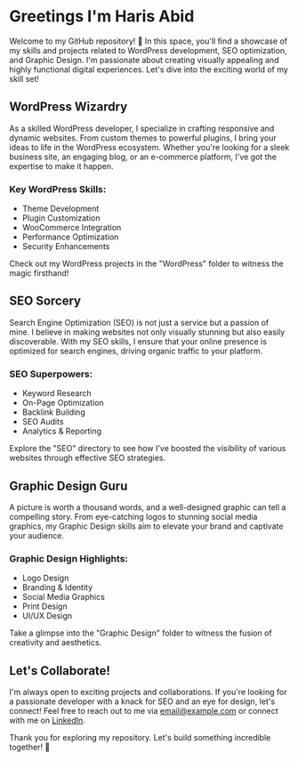 <h1>Greetings I'm Haris Abid</h1>
<p>Welcome to my GitHub repository! 🚀 In this space, you'll find a showcase of my skills and projects related to WordPress development, SEO optimization, and Graphic Design. I'm passionate about creating visually appealing and highly functional digital experiences. Let's dive into the exciting world of my skill set!</p>
<h2>WordPress Wizardry</h2>
<p>As a skilled WordPress developer, I specialize in crafting responsive and dynamic websites. From custom themes to powerful plugins, I bring your ideas to life in the WordPress ecosystem. Whether you're looking for a sleek business site, an engaging blog, or an e-commerce platform, I've got the expertise to make it happen.</p>
<h3>Key WordPress Skills:</h3>
    <ul>
        <li>Theme Development</li>
        <li>Plugin Customization</li>
        <li>WooCommerce Integration</li>
        <li>Performance Optimization</li>
        <li>Security Enhancements</li>
    </ul>
<p>Check out my WordPress projects in the "WordPress" folder to witness the magic firsthand!</p>
<h2>SEO Sorcery</h2>
<p>Search Engine Optimization (SEO) is not just a service but a passion of mine. I believe in making websites not only visually stunning but also easily discoverable. With my SEO skills, I ensure that your online presence is optimized for search engines, driving organic traffic to your platform.</p>
<h3>SEO Superpowers:</h3>
  <ul>
        <li>Keyword Research</li>
        <li>On-Page Optimization</li>
        <li>Backlink Building</li>
        <li>SEO Audits</li>
        <li>Analytics & Reporting</li>
    </ul>
<p>Explore the "SEO" directory to see how I've boosted the visibility of various websites through effective SEO strategies.</p>
<h2>Graphic Design Guru</h2>
<p>A picture is worth a thousand words, and a well-designed graphic can tell a compelling story. From eye-catching logos to stunning social media graphics, my Graphic Design skills aim to elevate your brand and captivate your audience.</p>
<h3>Graphic Design Highlights:</h3>
     <ul>
        <li>Logo Design</li>
        <li>Branding & Identity</li>
        <li>Social Media Graphics</li>
        <li>Print Design</li>
        <li>UI/UX Design</li>
    </ul>

<p>Take a glimpse into the "Graphic Design" folder to witness the fusion of creativity and aesthetics.</p>
<h2>Let's Collaborate!</h2>
<p>I'm always open to exciting projects and collaborations. If you're looking for a passionate developer with a knack for SEO and an eye for design, let's connect! Feel free to reach out to me via <a href="harissatti445@gmail.com">email@example.com</a> or connect with me on <a href="www.linkedin.com/in/haris-satti-39b841250/">LinkedIn</a>.</p>
<p>Thank you for exploring my repository. Let's build something incredible together! 🌟</p>

